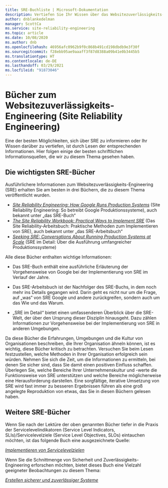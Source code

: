 ```yaml
---
title: SRE-Buchliste | Microsoft-Dokumentation
description: Vertiefen Sie Ihr Wissen über das Websitezuverlässigkeits-Engineering (Site Reliability Engineering) mit diesen Büchern
author: dnblankedelman
manager: ScottCa
ms.service: site-reliability-engineering
ms.topic: article
ms.date: 10/08/2020
ms.author: dnb
ms.openlocfilehash: 46956afc0962b9f0c868b491cd198dbdb9e3f30f
ms.sourcegitcommit: f28ebb95ae9aaaff3f87d8388a09b41e0b3445b5
ms.translationtype: HT
ms.contentlocale: de-DE
ms.lasthandoff: 03/29/2021
ms.locfileid: "91873046"
---
```

# <a name="site-reliability-engineering-sre-books"></a>Bücher zum Websitezuverlässigkeits-Engineering (Site Reliability Engineering)

Eine der besten Möglichkeiten, sich über SRE zu informieren oder Ihr Wissen darüber zu vertiefen, ist durch Lesen der entsprechenden Informationen. Hier folgen einige der besten schriftlichen Informationsquellen, die wir zu diesem Thema gesehen haben.

## <a name="core-sre-books"></a>Die wichtigsten SRE-Bücher

Ausführlichere Informationen zum Websitezuverlässigkeits-Engineering (SRE) erhalten Sie am besten in drei Büchern, die zu diesem Thema veröffentlicht wurden.

- [_Site Reliability Engineering: How Google Runs Production Systems_](https://www.oreilly.com/library/view/site-reliability-engineering/9781491929117/) (Site Reliability Engineering: So betreibt Google Produktionssysteme), auch bekannt unter „das SRE-Buch“
- [_The Site Reliability Workbook: Practical Ways to Implement SRE_](https://www.oreilly.com/library/view/the-site-reliability/9781492029496/) (Das Site Reliability-Arbeitsbuch: Praktische Methoden zum Implementieren von SRE), auch bekannt unter „das SRE-Arbeitsbuch“
- [_Seeking SRE: Conversations About Running Production Systems at Scale_](https://www.oreilly.com/library/view/seeking-sre/9781491978856/) (SRE im Detail: Über die Ausführung umfangreicher Produktionssysteme)

Alle diese Bücher enthalten wichtige Informationen:

- Das SRE-Buch enthält eine ausführliche Erläuterung der Vorgehensweise von Google bei der Implementierung von SRE im Verlauf der Jahre.

- Das SRE-Arbeitsbuch ist der Nachfolger des SRE-Buchs, in dem noch mehr ins Details gegangen wird. Darin geht es nicht nur um die Frage, auf „was“ von SRE Google und andere zurückgreifen, sondern auch um das Wie und das Warum.

- „SRE im Detail“ bietet einen umfassenderen Überblick über die SRE-Welt, der über den Ursprung dieser Disziplin hinausgeht. Dazu zählen Informationen zur Vorgehensweise bei der Implementierung von SRE in anderen Umgebungen.

Da diese Bücher die Erfahrungen, Umgebungen und die Kultur von Organisationen beschreiben, die Ihrer Organisation ähneln können, ist es wichtig, diese Bücher kritisch zu betrachten. Versuchen Sie beim Lesen festzustellen, welche Methoden in Ihrer Organisation erfolgreich sein würden. Nehmen Sie sich die Zeit, um die Informationen zu ermitteln, bei denen Sie sicher sind, dass Sie damit einen positiven Einfluss schaffen. Überlegen Sie, welche Bereiche Ihrer Unternehmenskultur und -werte die Funktionsweise von SRE unterstützen und welche Bereiche möglicherweise eine Herausforderung darstellen. Eine sorgfältige, iterative Umsetzung von SRE wird fast immer zu besseren Ergebnissen führen als eine groß angelegte Reproduktion von etwas, das Sie in diesen Büchern gelesen haben.

## <a name="additional-sre-books"></a>Weitere SRE-Bücher

Wenn Sie nach der Lektüre der oben genannten Bücher tiefer in die Praxis der Servicelevelindikatoren (Service Level Indicators, SLIs)/Servicelevelziele (Service Level Objectives, SLOs) eintauchen möchten, ist das folgende Buch eine ausgezeichnete Quelle:

[_Implementieren von Servicelevelzielen_](https://www.oreilly.com/library/view/implementing-service-level/9781492076803/)

Wenn Sie die Schnittmenge von Sicherheit und Zuverlässigkeits-Engineering erforschen möchten, bietet dieses Buch eine Vielzahl geeigneter Beobachtungen zu diesem Thema:

[_Erstellen sicherer und zuverlässiger Systeme_](https://www.oreilly.com/library/view/building-secure-and/9781492083115/)